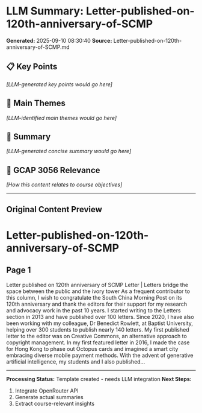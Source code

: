 # LLM Summary: Letter-published-on-120th-anniversary-of-SCMP

**Generated:** 2025-09-10 08:30:40
**Source:** Letter-published-on-120th-anniversary-of-SCMP.md

## 📋 Key Points

*[LLM-generated key points would go here]*

## 🎯 Main Themes

*[LLM-identified main themes would go here]*

## 📖 Summary

*[LLM-generated concise summary would go here]*

## 🔗 GCAP 3056 Relevance

*[How this content relates to course objectives]*

---

## Original Content Preview

# Letter-published-on-120th-anniversary-of-SCMP

## Page 1

Letter published on 120th anniversary of SCMP
Letter | Letters bridge the space between the public and the ivory tower
As a frequent contributor to this column, I wish to congratulate the South China Morning Post on its 120th anniversary and thank the
editors for their support for my research and advocacy work in the past 10 years.
I started writing to the Letters section in 2013 and have published over 100 letters. Since 2020, I have also been working with my
colleague, Dr Benedict Rowlett, at Baptist University, helping over 300 students to publish nearly 140 letters.
My first published letter to the editor was on Creative Commons, an alternative approach to copyright management. In my first
featured letter in 2016, I made the case for Hong Kong to phase out Octopus cards and imagined a smart city embracing diverse
mobile payment methods. With the advent of generative artificial intelligence, my students and I also published...

---

**Processing Status:** Template created - needs LLM integration
**Next Steps:** 
1. Integrate OpenRouter API
2. Generate actual summaries
3. Extract course-relevant insights
